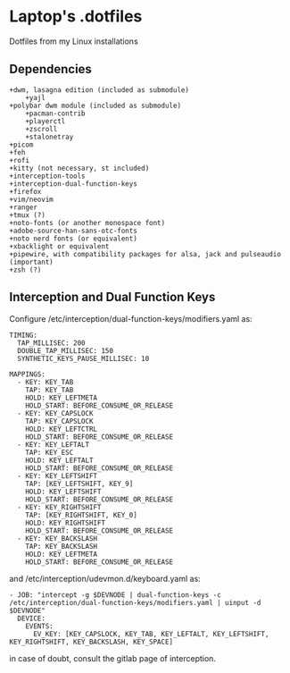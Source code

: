 # Laptop's .dotfiles
Dotfiles from my Linux installations

## Dependencies

    +dwm, lasagna edition (included as submodule)
        +yajl
    +polybar dwm module (included as submodule)
        +pacman-contrib
        +playerctl
        +zscroll
        +stalonetray
    +picom
    +feh
    +rofi
    +kitty (not necessary, st included)
    +interception-tools
    +interception-dual-function-keys
    +firefox
    +vim/neovim
    +ranger
    +tmux (?)
    +noto-fonts (or another monospace font)
    +adobe-source-han-sans-otc-fonts
    +noto nerd fonts (or equivalent) 
    +xbacklight or equivalent
    +pipewire, with compatibility packages for alsa, jack and pulseaudio (important)
    +zsh (?)
    
## Interception and Dual Function Keys
Configure /etc/interception/dual-function-keys/modifiers.yaml as:

    TIMING:
      TAP_MILLISEC: 200
      DOUBLE_TAP_MILLISEC: 150
      SYNTHETIC_KEYS_PAUSE_MILLISEC: 10

    MAPPINGS:
      - KEY: KEY_TAB
        TAP: KEY_TAB
        HOLD: KEY_LEFTMETA
        HOLD_START: BEFORE_CONSUME_OR_RELEASE
      - KEY: KEY_CAPSLOCK
        TAP: KEY_CAPSLOCK
        HOLD: KEY_LEFTCTRL
        HOLD_START: BEFORE_CONSUME_OR_RELEASE
      - KEY: KEY_LEFTALT
        TAP: KEY_ESC
        HOLD: KEY_LEFTALT
        HOLD_START: BEFORE_CONSUME_OR_RELEASE
      - KEY: KEY_LEFTSHIFT
        TAP: [KEY_LEFTSHIFT, KEY_9]
        HOLD: KEY_LEFTSHIFT
        HOLD_START: BEFORE_CONSUME_OR_RELEASE
      - KEY: KEY_RIGHTSHIFT
        TAP: [KEY_RIGHTSHIFT, KEY_0]
        HOLD: KEY_RIGHTSHIFT
        HOLD_START: BEFORE_CONSUME_OR_RELEASE
      - KEY: KEY_BACKSLASH
        TAP: KEY_BACKSLASH
        HOLD: KEY_LEFTMETA
        HOLD_START: BEFORE_CONSUME_OR_RELEASE


and /etc/interception/udevmon.d/keyboard.yaml as:

    - JOB: "intercept -g $DEVNODE | dual-function-keys -c /etc/interception/dual-function-keys/modifiers.yaml | uinput -d $DEVNODE"
      DEVICE:
        EVENTS:
          EV_KEY: [KEY_CAPSLOCK, KEY_TAB, KEY_LEFTALT, KEY_LEFTSHIFT, KEY_RIGHTSHIFT, KEY_BACKSLASH, KEY_SPACE]

in case of doubt, consult the gitlab page of interception.

